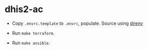 # dhis2-ac

* Copy `.envrc.template` to `.envrc`, populate. Source using [direnv](https://direnv.net/)

* Run `make terraform`.

* Run `make ansible`.
